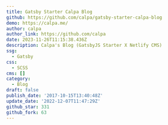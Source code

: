 ```yaml
---
title: Gatsby Starter Calpa Blog
github: https://github.com/calpa/gatsby-starter-calpa-blog
demo: https://calpa.me/
author: calpa
author_link: https://github.com/calpa
date: 2023-11-26T11:15:38.436Z
description: Calpa's Blog (GatsbyJS Starter X Netlify CMS)
ssg:
  - Gatsby
css:
  - SCSS
cms: []
category:
  - Blog
draft: false
publish_date: '2017-10-15T13:40:48Z'
update_date: '2022-12-07T11:47:29Z'
github_star: 331
github_fork: 63
---
```

